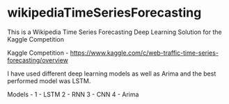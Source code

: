 # wikipediaTimeSeriesForecasting
This is a Wikipedia Time Series Forecasting Deep Learning Solution for the Kaggle Competition

Kaggle Competition - https://www.kaggle.com/c/web-traffic-time-series-forecasting/overview

I have used different deep learning models as well as Arima and the best performed model was LSTM.

Models -
1 - LSTM
2 - RNN
3 - CNN
4 - Arima
